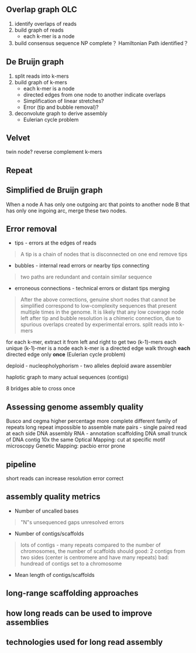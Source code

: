 ## Overlap graph OLC
1. identify overlaps of reads
2. build graph of reads
	* each k-mer is a node
3. build consensus sequence
NP complete？
Hamiltonian Path identified？
## De Bruijn graph
1. split reads into k-mers
2. build graph of k-mers
	* each k-mer is a node
	* directed edges from one node to another indicate overlaps
	* Simplification of linear stretches?
	* Error (tip and bubble removal)?
3. deconvolute graph to derive assembly
	* Eulerian cycle problem
## Velvet
twin node?
reverse complement k-mers
## Repeat

## Simplified de Bruijn graph
When a node A has only one outgoing arc that points to another node B that has only one ingoing arc, merge these two nodes.
## Error removal
* tips - errors at the edges of reads
> A tip is a chain of nodes that is disconnected on one end
> remove tips
* bubbles - internal read errors or nearby tips connecting
> two paths are redundant and contain similar sequence
* erroneous connections - technical errors or distant tips merging
> After the above corrections, genuine short nodes that cannot be simplified correspond to low-complexity sequences that present multiple times in the genome.
> It is likely that any low coverage node left after tip and bubble resolution is a chimeric connection, due to spurious overlaps created by experimental errors.
split reads into k-mers

for each k-mer, extract it from left and right to get two (k-1)-mers
each unique (k-1)-mer is a node
each k-mer is a directed edge 
walk through **each** directed edge only **once** (Eulerian cycle problem)




deploid - nucleopholyphorism - two alleles
deploid aware assembler

haplotic
graph to many actual sequences (contigs)

8 bridges able to cross once


## Assessing genome assembly quality



Busco and cegma higher percentage more complete
 different family of repeats 
 long repeat impossible to assemble
 mate pairs - single paired read at each side
 DNA assembly
 RNA - annotation
 scaffolding DNA
 small trunck of DNA 
 contig
 10x the same
 Optical Mapping: cut at specific motif microscopy
 Genetic Mapping:
 pacbio error prone

## pipeline

 short reads can increase resolution 
 error correct 

## assembly quality metrics
* Number of uncalled bases
> "N"s
> unsequenced gaps
> unresolved errors
* Number of contigs/scaffolds
> lots of contigs - many repeats
> compared to the number of chromosomes, the number of scaffolds should 
> good: 2 contigs from two sides (center is centromere and have many repeats)
> bad: hundread of contigs set to a chromosome
* Mean length of contigs/scaffolds
## long-range scaffolding approaches
## how long reads can be used to improve assemblies
## technologies used for long read assembly
<!--stackedit_data:
eyJoaXN0b3J5IjpbMTg2OTY5MjYxNiwxNzkyMTk5MDMxLC0xNz
Y0NTc0NTY3LDYwOTM1Mzk0LC0yMjIxNjcxMDQsMTcxMDk1MzQx
OCwxMzk3OTA3NTEyLC0xNTM4MjUwMTkyLC0xNDE1MzIwNTk2LC
0xODA2Mjk2NjI1LDIwMTI3Mjc3NzEsLTE5MTAwNTIyOTEsLTEx
OTc3NjAwNCwtNTc1OTQzNDg3LC0xMjQ1OTgxOTExLC01Nzg0Mj
Y3MTEsNTM2ODUxOTA1LDQzODczMTIwOSwxNDQzMDAzOTQzLC0x
NDEwMjI0ODNdfQ==
-->